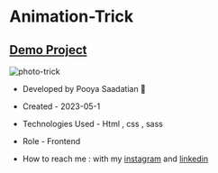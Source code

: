 # Animation-Trick

## [Demo Project](https://p-stn.github.io/Animation-Trick/)

![photo-trick](https://github.com/p-stn/Animation-Trick/assets/63667741/bf727977-2275-4561-a4da-7c05b3609d77)


- Developed by Pooya Saadatian 🤙

-  Created - 2023-05-1

- Technologies Used - Html , css  , sass

- Role - Frontend

- How to reach me : with my [instagram](https://instagram.com/poya_saadatian) and [linkedin](https://linkedin.com/in/pooya-saadatian-35ab24278)
